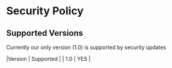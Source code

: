 # Security Policy

## Supported Versions

Currently our only version (1.0) is supported by security updates

 |Version | Supported        |
 | 1.0    | YES              |
